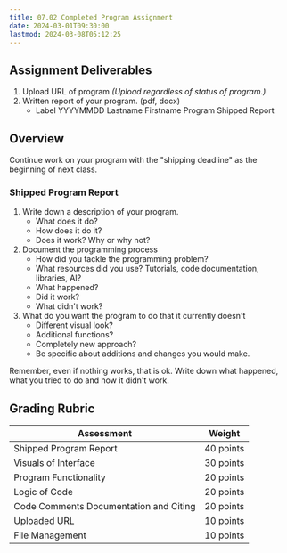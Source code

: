 ```yaml
---
title: 07.02 Completed Program Assignment
date: 2024-03-01T09:30:00
lastmod: 2024-03-08T05:12:25
---
```


## Assignment Deliverables

1. Upload URL of program _(Upload regardless of status of program.)_
1. Written report of your program. (pdf, docx)
   - Label YYYYMMDD Lastname Firstname Program Shipped Report

## Overview

Continue work on your program with the "shipping deadline" as the beginning of next class.

### Shipped Program Report

1. Write down a description of your program.
   - What does it do?
   - How does it do it?
   - Does it work? Why or why not?
2. Document the programming process
   - How did you tackle the programming problem?
   - What resources did you use? Tutorials, code documentation, libraries, AI?
   - What happened?
   - Did it work?
   - What didn't work?
3. What do you want the program to do that it currently doesn't
   - Different visual look?
   - Additional functions?
   - Completely new approach?
   - Be specific about additions and changes you would make.

Remember, even if nothing works, that is ok. Write down what happened, what you tried to do and how it didn't work.

## Grading Rubric

<div class="responsive-table-markdown">

| Assessment                             | Weight    |
| -------------------------------------- | --------- |
| Shipped Program Report                 | 40 points |
| Visuals of Interface                   | 30 points |
| Program Functionality                  | 20 points |
| Logic of Code                          | 20 points |
| Code Comments Documentation and Citing | 20 points |
| Uploaded URL                           | 10 points |
| File Management                        | 10 points |

</div>
